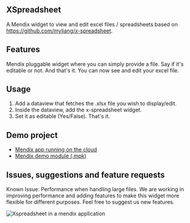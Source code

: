 ## XSpreadsheet
A Mendix widget to view and edit excel files / spreadsheets based on https://github.com/myliang/x-spreadsheet.

## Features
Mendix pluggable widget where you can simply provide a file. Say if it's editable or not.
And that's it. You can now see and edit your excel file.

## Usage
1. Add a dataview that fetches the .xlsx file you wish to display/edit.
2. Inside the dataview, add the x-spreadsheet widget.
3. Set it as editable (Yes/False). That's it.

## Demo project
- [Mendix app running on the cloud](https://x-spreadsheet-demo-sandbox.mxapps.io/index.html?profile=Responsive)
- [Mendix demo module (.mpk)](https://github.com/joaodelopes/xspreadsheet/tree/main/demo)

## Issues, suggestions and feature requests
Known Issue: Performance when handling large files.
We are working in improving performance and adding features to make this widget more flexible for different purposes. Feel free to suggest us new features.

![Xspreadsheet in a mendix application](https://i.imgur.com/jOy7vUR.png)


